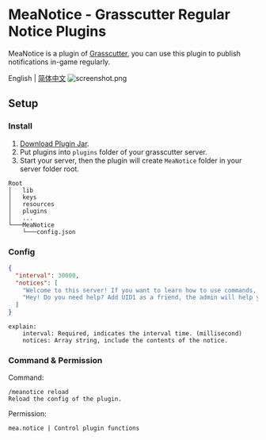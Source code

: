 # MeaNotice - Grasscutter Regular Notice Plugins
MeaNotice is a plugin of [Grasscutter](https://github.com/Grasscutters/Grasscutter), you can use this plugin to publish notifications in-game regularly.

English | [简体中文](./README.zh-CN.md)
![screenshot.png](https://s2.loli.net/2022/04/30/bRxzNtXdy76fYcK.png)
## Setup
### Install
1. [Download Plugin Jar](https://github.com/Coooookies/MeaNotice/releases).
2. Put plugins into `plugins` folder of your grasscutter server.
3. Start your server, then the plugin will create `MeaNotice` folder in your server folder root.
```
Root
│   lib
│   keys
│   resources
│   plugins
│   ...
└───MeaNotice
    └───config.json
```

### Config
```json
{
  "interval": 30000,
  "notices": [
    "Welcome to this server! If you want to learn how to use commands, please type /help in chatroom.",
    "Hey! Do you need help? Add UID1 as a friend, the admin will help you."
  ]
}
```
```
explain:
    interval: Required, indicates the interval time. (millisecond)
    notices: Array string, include the contents of the notice.
```

### Command & Permission
Command:
```
/meanotice reload
Reload the config of the plugin.
```

Permission:
```
mea.notice | Control plugin functions
```
